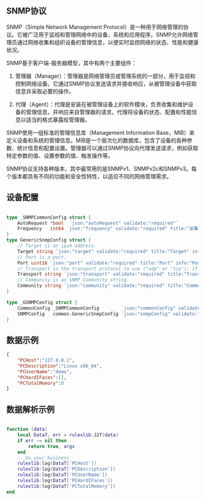 ## SNMP协议
SNMP（Simple Network Management Protocol）是一种用于网络管理的协议。它被广泛用于监视和管理网络中的设备、系统和应用程序。SNMP允许网络管理员通过网络收集和组织设备的管理信息，以便实时监控网络的状态、性能和健康状况。

SNMP基于客户端-服务器模型，其中有两个主要组件：

1. 管理器（Manager）：管理器是网络管理员或管理系统的一部分，用于监视和控制网络设备。它通过SNMP协议发送请求并接收响应，从被管理设备中获取信息并采取必要的操作。

2. 代理（Agent）：代理是安装在被管理设备上的软件模块，负责收集和维护设备的管理信息，并响应来自管理器的请求。代理将设备的状态、配置和性能信息以适当的格式暴露给管理器。

SNMP使用一组标准的管理信息库（Management Information Base，MIB）来定义设备和系统的管理信息。MIB是一个层次化的数据库，包含了设备的各种参数、统计信息和配置设置。管理器可以通过SNMP协议向代理发送请求，例如获取特定参数的值、设置参数的值、触发操作等。

SNMP协议支持各种版本，其中最常用的是SNMPv1、SNMPv2c和SNMPv3。每个版本都具有不同的功能和安全性特性，以适应不同的网络管理需求。
## 设备配置
```go

type _SNMPCommonConfig struct {
	AutoRequest *bool  `json:"autoRequest" validate:"required"`
	Frequency   int64 `json:"frequency" validate:"required" title:"采集频率"`
}
type GenericSnmpConfig struct {
	// Target is an ipv4 address.
	Target string `json:"target" validate:"required" title:"Target" info:"Target"`
	// Port is a port.
	Port uint16 `json:"port" validate:"required" title:"Port" info:"Port"`
	// Transport is the transport protocol to use ("udp" or "tcp"); if unset "udp" will be used.
	Transport string `json:"transport" validate:"required" title:"Transport" info:"Transport"`
	// Community is an SNMP Community string.
	Community string `json:"community" validate:"required" title:"Community" info:"Community"`
}

type _GSNMPConfig struct {
	CommonConfig _SNMPCommonConfig        `json:"commonConfig" validate:"required"`
	SNMPConfig   common.GenericSnmpConfig `json:"snmpConfig" validate:"required"`
}

```
## 数据示例
```json
{
    "PCHost":"127.0.0.1",
    "PCDescription":"Linux x86_64",
    "PCUserName":"demo",
    "PCHardIFaces":[],
    "PCTotalMemory":0
}
```
## 数据解析示例
```lua

function (data)
    local DataT, err = rulexlib:J2T(data)
    if err ~= nil then
        return true, args
    end
    -- Do your business
    rulexlib:log(DataT['PCHost'])
    rulexlib:log(DataT['PCDescription'])
    rulexlib:log(DataT['PCUserName'])
    rulexlib:log(DataT['PCHardIFaces'])
    rulexlib:log(DataT['PCTotalMemory'])
end

```